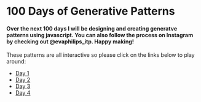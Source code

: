 # 100 Days of Generative Patterns

#### Over the next 100 days I will be designing and creating generatve patterns using javascript.  You can also follow the process on Instagram by checking out @evaphilips_itp.  Happy making!

These patterns are all interactive so please click on the links below to play around:
- [Day 1](https://evapphilips.github.io/100days_Patterns/days1-10/day1/)
- [Day 2](https://evapphilips.github.io/100days_Patterns/days1-10/day2/)
- [Day 3](https://evapphilips.github.io/100days_Patterns/days1-10/day3/)
- [Day 4](https://evapphilips.github.io/100days_Patterns/days1-10/day4/)
